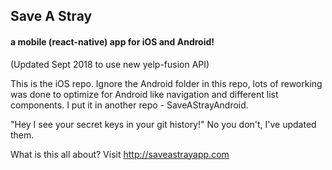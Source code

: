 ## Save A Stray 
#### a mobile (react-native) app for iOS and Android!

(Updated Sept 2018 to use new yelp-fusion API)

This is the iOS repo. Ignore the Android folder in this repo, lots of reworking was done to optimize for Android like navigation and different list components. I put it in another repo - SaveAStrayAndroid.

"Hey I see your secret keys in your git history!" No you don't, I've updated them.

What is this all about? Visit http://saveastrayapp.com
